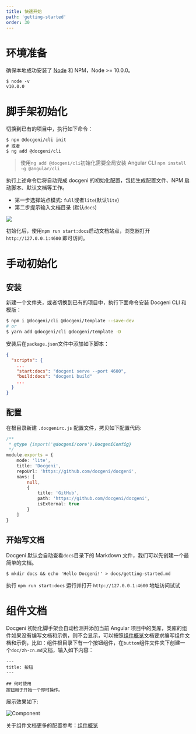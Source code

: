 ```yaml
---
title: 快速开始
path: 'getting-started'
order: 30
---
```

# 环境准备
确保本地成功安装了 [Node](https://nodejs.org/en/) 和 NPM，Node >= 10.0.0。
```
$ node -v
v10.0.0
```

# 脚手架初始化
切换到已有的项目中，执行如下命令：
```
$ npx @docgeni/cli init
# 或者
$ ng add @docgeni/cli
```
> 使用`ng add @docgeni/cli`初始化需要全局安装 Angular CLI `npm install -g @angular/cli`

执行上述命令后将自动完成 docgeni 的初始化配置，包括生成配置文件、NPM 启动脚本、默认文档等工作。
- 第一步选择站点模式: `full`或者`lite`(默认`lite`)
- 第二步提示输入文档目录 (默认`docs`)

<img class="mb-2" src="https://cdn.pingcode.com/open-sources/docgeni/cli-init.png?4" />

初始化后，使用`npm run start:docs`启动文档站点，浏览器打开`http://127.0.0.1:4600` 即可访问。

# 手动初始化
## 安装
新建一个文件夹，或者切换到已有的项目中，执行下面命令安装 Docgeni CLI 和模版：

```bash
$ npm i @docgeni/cli @docgeni/template --save-dev
# or 
$ yarn add @docgeni/cli @docgeni/template -D
```

安装后在`package.json`文件中添加如下脚本：

```json
{
  "scripts": {
    ...
    "start:docs": "docgeni serve --port 4600",
    "build:docs": "docgeni build"
    ...
  }
}
```
## 配置
在根目录新建 `.docgenirc.js` 配置文件，拷贝如下配置代码:

```ts
/**
 * @type {import('@docgeni/core').DocgeniConfig}
 */
module.exports = {
    mode: 'lite',
    title: 'Docgeni',
    repoUrl: 'https://github.com/docgeni/docgeni',
    navs: [
        null,
        {
            title: 'GitHub',
            path: 'https://github.com/docgeni/docgeni',
            isExternal: true
        }
    ]
}
```
## 开始写文档

Docgeni 默认会自动查看`docs`目录下的 Markdown 文件，我们可以先创建一个最简单的文档。

```base
$ mkdir docs && echo 'Hello Docgeni!' > docs/getting-started.md
```

执行 `npm run start:docs` 运行并打开 `http://127.0.0.1:4600` 地址访问试试


# 组件文档
Docgeni 初始化脚手架会自动检测并添加当前 Angular 项目中的类库，类库的组件如果没有编写文档和示例，则不会显示，可以按照[组件概览](https://docgeni.org/guides//basic/component)文档要求编写组件文档和示例，比如：组件根目录下有一个按钮组件，在`button`组件文件夹下创建一个`doc/zh-cn.md`文档，输入如下内容：

```
---
title: 按钮
---

## 何时使用
按钮用于开始一个即时操作。
```
展示效果如下:

![Component](https://cdn.pingcode.com/open-sources/docgeni/component-display.png)

关于组件文档更多的配置参考：[组件概览](https://docgeni.org/guides/basic/component)
